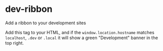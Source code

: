 # dev-ribbon
Add a ribbon to your development sites

Add this tag to your HTML, and if the `window.location.hostname` matches `localhost`, `.dev` or `.local` it will show a green "Development" banner in the top right.